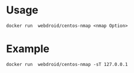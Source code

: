 # Usage
```
docker run  webdroid/centos-nmap <nmap Option>
```

# Example
```
docker run  webdroid/centos-nmap -sT 127.0.0.1
```
